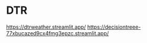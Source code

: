 # DTR
https://dtrweather.streamlit.app/
https://decisiontreee-77xbucazed9cx4fmg3epzc.streamlit.app/
